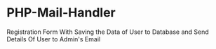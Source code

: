 # PHP-Mail-Handler
Registration Form With  Saving the Data of User to Database and Send Details Of User to Admin's Email
